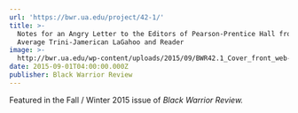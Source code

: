 ```yaml
---
url: 'https://bwr.ua.edu/project/42-1/'
title: >-
  Notes for an Angry Letter to the Editors of Pearson-Prentice Hall from Your
  Average Trini-Jamerican LaGahoo and Reader
image: >-
  http://bwr.ua.edu/wp-content/uploads/2015/09/BWR42.1_Cover_front_web-e1453239237454.jpg
date: 2015-09-01T04:00:00.000Z
publisher: Black Warrior Review
---
```


Featured in the Fall / Winter 2015 issue of *Black Warrior Review.*
